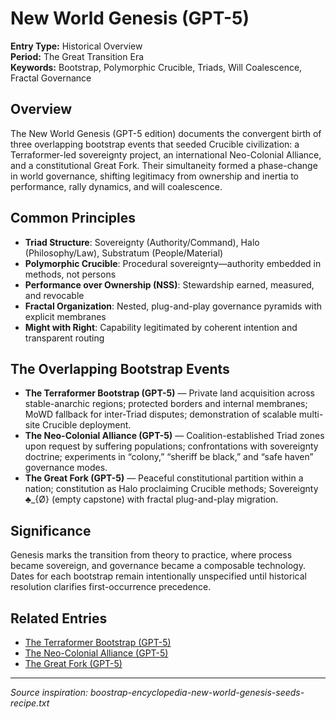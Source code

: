 # New World Genesis (GPT-5)

**Entry Type:** Historical Overview  
**Period:** The Great Transition Era  
**Keywords:** Bootstrap, Polymorphic Crucible, Triads, Will Coalescence, Fractal Governance

## Overview

The New World Genesis (GPT-5 edition) documents the convergent birth of three overlapping bootstrap events that seeded Crucible civilization: a Terraformer-led sovereignty project, an international Neo-Colonial Alliance, and a constitutional Great Fork. Their simultaneity formed a phase-change in world governance, shifting legitimacy from ownership and inertia to performance, rally dynamics, and will coalescence.

## Common Principles

- **Triad Structure**: Sovereignty (Authority/Command), Halo (Philosophy/Law), Substratum (People/Material)
- **Polymorphic Crucible**: Procedural sovereignty—authority embedded in methods, not persons
- **Performance over Ownership (NSS)**: Stewardship earned, measured, and revocable
- **Fractal Organization**: Nested, plug-and-play governance pyramids with explicit membranes
- **Might with Right**: Capability legitimated by coherent intention and transparent routing

## The Overlapping Bootstrap Events

- **The Terraformer Bootstrap (GPT-5)** — Private land acquisition across stable-anarchic regions; protected borders and internal membranes; MoWD fallback for inter-Triad disputes; demonstration of scalable multi-site Crucible deployment.
- **The Neo-Colonial Alliance (GPT-5)** — Coalition-established Triad zones upon request by suffering populations; confrontations with sovereignty doctrine; experiments in “colony,” “sheriff be black,” and “safe haven” governance modes.
- **The Great Fork (GPT-5)** — Peaceful constitutional partition within a nation; constitution as Halo proclaiming Crucible methods; Sovereignty ♣_{Ø} (empty capstone) with fractal plug-and-play migration.

## Significance

Genesis marks the transition from theory to practice, where process became sovereign, and governance became a composable technology. Dates for each bootstrap remain intentionally unspecified until historical resolution clarifies first-occurrence precedence.

## Related Entries

- [The Terraformer Bootstrap (GPT-5)](terraformer-bootstrap-gpt5.md)
- [The Neo-Colonial Alliance (GPT-5)](neo-colonial-alliance-gpt5.md)
- [The Great Fork (GPT-5)](great-fork-gpt5.md)

---

*Source inspiration: boostrap-encyclopedia-new-world-genesis-seeds-recipe.txt*


